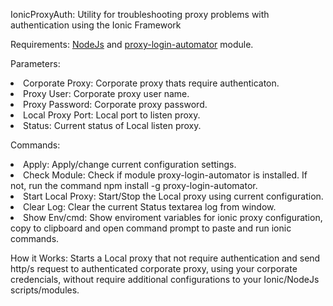 IonicProxyAuth: Utility for troubleshooting proxy problems with authentication using the Ionic Framework

Requirements:
<a href="https://nodejs.org">NodeJs</a> and <a href="https://www.npmjs.com/package/proxy-login-automator">proxy-login-automator</a> module.

Parameters:
<li>Corporate Proxy: Corporate proxy thats require authenticaton.
<li>Proxy User: Corporate proxy user name.
<li>Proxy Password: Corporate proxy password.
<li>Local Proxy Port: Local port to listen proxy.
<li>Status: Current status of Local listen proxy.

Commands:
<li>Apply: Apply/change current configuration settings.
<li>Check Module: Check if module proxy-login-automator is installed. If not, run the command npm install -g proxy-login-automator.
<li>Start Local Proxy: Start/Stop the Local proxy using current configuration.
<li>Clear Log: Clear the current Status textarea log from window.
<li>Show Env/cmd: Show enviroment variables for ionic proxy configuration, copy to clipboard and open command prompt to paste and run ionic commands.

How it Works: Starts a Local proxy that not require authentication and send http/s request to authenticated corporate proxy, using your corporate credencials, without require additional configurations to your Ionic/NodeJs scripts/modules.
